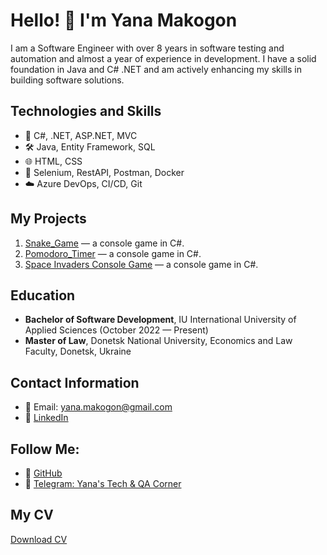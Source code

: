 # Hello! 👋 I'm Yana Makogon

I am a Software Engineer with over 8 years in software testing and automation and almost a year of experience in development. I have a solid foundation in Java and C# .NET and am actively enhancing my skills in building software solutions.

## Technologies and Skills
- 🔧 C#, .NET, ASP.NET, MVC
- 🛠 Java, Entity Framework, SQL
- 🌐 HTML, CSS
- 🔬 Selenium, RestAPI, Postman, Docker
- ☁️ Azure DevOps, CI/CD, Git

## My Projects
1. [Snake_Game](https://github.com/yanamak89/Snake_Game) — a console game in C#.
2. [Pomodoro_Timer](https://github.com/yanamak89/Pomodoro_Timer) — a console game in C#.
3. [Space Invaders Console Game](https://github.com/yanamak89/space-invaders-console-game) — a console game in C#.

## Education
- **Bachelor of Software Development**, IU International University of Applied Sciences (October 2022 — Present)
- **Master of Law**, Donetsk National University, Economics and Law Faculty, Donetsk, Ukraine

## Contact Information
- 📧 Email: yana.makogon@gmail.com
- 💼 [LinkedIn](https://www.linkedin.com/in/yana-mac/)

## Follow Me:
- 🐙 [GitHub](https://github.com/yanamak89)
- 📝 [Telegram: Yana's Tech & QA Corner](https://t.me/+4fc8JCCF6BlmNmNi)

## My CV
[Download CV](https://github.com/yanamak89/yanamak89/blob/main/Yana_Makogon_-_Software_Engineer.pdf)
